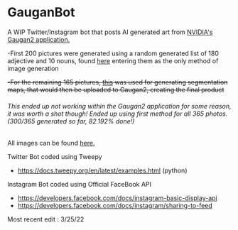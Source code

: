 # GauganBot
A WIP Twitter/Instagram bot that posts AI generated art from [NVIDIA's Gaugan2 application.](http://gaugan.org/gaugan2/)

 -First 200 pictures were generated using a random generated list of 180 adjective and 10 nouns, found [here](https://raw.githubusercontent.com/2lag/GauganBot/main/comboList.txt) entering them as the only method of image generation
 

 ~~-For the remaining 165 pictures, [this](https://raw.githubusercontent.com/2lag/GauganBot/main/randomColors.pde) was used for generating segmentation maps, that would then be uploaded to Gaugan2, creating the final product~~
  ###### This ended up not working within the Gaugan2 application for some reason, it was worth a shot though! Ended up using first method for all 365 photos. (300/365 generated so far, 82.192% done!)

 
 All images can be found [here.](https://github.com/2lag/GauganBot/tree/main/pics)

Twitter Bot coded using Tweepy
 - https://docs.tweepy.org/en/latest/examples.html (python)

Instagram Bot coded using Official FaceBook API
 - https://developers.facebook.com/docs/instagram-basic-display-api
 - https://developers.facebook.com/docs/instagram/sharing-to-feed

Most recent edit : 3/25/22

